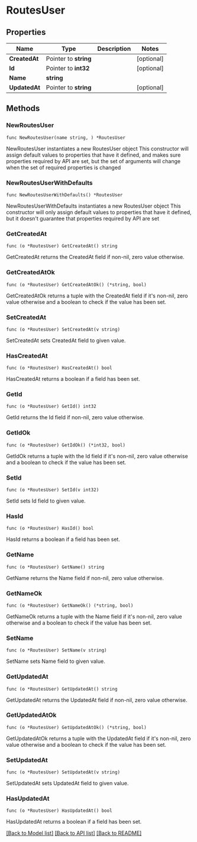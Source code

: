 # RoutesUser

## Properties

Name | Type | Description | Notes
------------ | ------------- | ------------- | -------------
**CreatedAt** | Pointer to **string** |  | [optional] 
**Id** | Pointer to **int32** |  | [optional] 
**Name** | **string** |  | 
**UpdatedAt** | Pointer to **string** |  | [optional] 

## Methods

### NewRoutesUser

`func NewRoutesUser(name string, ) *RoutesUser`

NewRoutesUser instantiates a new RoutesUser object
This constructor will assign default values to properties that have it defined,
and makes sure properties required by API are set, but the set of arguments
will change when the set of required properties is changed

### NewRoutesUserWithDefaults

`func NewRoutesUserWithDefaults() *RoutesUser`

NewRoutesUserWithDefaults instantiates a new RoutesUser object
This constructor will only assign default values to properties that have it defined,
but it doesn't guarantee that properties required by API are set

### GetCreatedAt

`func (o *RoutesUser) GetCreatedAt() string`

GetCreatedAt returns the CreatedAt field if non-nil, zero value otherwise.

### GetCreatedAtOk

`func (o *RoutesUser) GetCreatedAtOk() (*string, bool)`

GetCreatedAtOk returns a tuple with the CreatedAt field if it's non-nil, zero value otherwise
and a boolean to check if the value has been set.

### SetCreatedAt

`func (o *RoutesUser) SetCreatedAt(v string)`

SetCreatedAt sets CreatedAt field to given value.

### HasCreatedAt

`func (o *RoutesUser) HasCreatedAt() bool`

HasCreatedAt returns a boolean if a field has been set.

### GetId

`func (o *RoutesUser) GetId() int32`

GetId returns the Id field if non-nil, zero value otherwise.

### GetIdOk

`func (o *RoutesUser) GetIdOk() (*int32, bool)`

GetIdOk returns a tuple with the Id field if it's non-nil, zero value otherwise
and a boolean to check if the value has been set.

### SetId

`func (o *RoutesUser) SetId(v int32)`

SetId sets Id field to given value.

### HasId

`func (o *RoutesUser) HasId() bool`

HasId returns a boolean if a field has been set.

### GetName

`func (o *RoutesUser) GetName() string`

GetName returns the Name field if non-nil, zero value otherwise.

### GetNameOk

`func (o *RoutesUser) GetNameOk() (*string, bool)`

GetNameOk returns a tuple with the Name field if it's non-nil, zero value otherwise
and a boolean to check if the value has been set.

### SetName

`func (o *RoutesUser) SetName(v string)`

SetName sets Name field to given value.


### GetUpdatedAt

`func (o *RoutesUser) GetUpdatedAt() string`

GetUpdatedAt returns the UpdatedAt field if non-nil, zero value otherwise.

### GetUpdatedAtOk

`func (o *RoutesUser) GetUpdatedAtOk() (*string, bool)`

GetUpdatedAtOk returns a tuple with the UpdatedAt field if it's non-nil, zero value otherwise
and a boolean to check if the value has been set.

### SetUpdatedAt

`func (o *RoutesUser) SetUpdatedAt(v string)`

SetUpdatedAt sets UpdatedAt field to given value.

### HasUpdatedAt

`func (o *RoutesUser) HasUpdatedAt() bool`

HasUpdatedAt returns a boolean if a field has been set.


[[Back to Model list]](../README.md#documentation-for-models) [[Back to API list]](../README.md#documentation-for-api-endpoints) [[Back to README]](../README.md)


